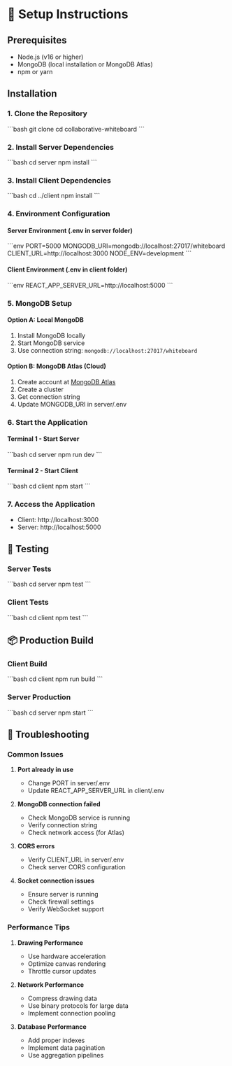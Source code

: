 # 🚀 Setup Instructions

## Prerequisites

- Node.js (v16 or higher)
- MongoDB (local installation or MongoDB Atlas)
- npm or yarn

## Installation

### 1. Clone the Repository

\`\`\`bash
git clone <repository-url>
cd collaborative-whiteboard
\`\`\`

### 2. Install Server Dependencies

\`\`\`bash
cd server
npm install
\`\`\`

### 3. Install Client Dependencies

\`\`\`bash
cd ../client
npm install
\`\`\`

### 4. Environment Configuration

#### Server Environment (.env in server folder)

\`\`\`env
PORT=5000
MONGODB_URI=mongodb://localhost:27017/whiteboard
CLIENT_URL=http://localhost:3000
NODE_ENV=development
\`\`\`

#### Client Environment (.env in client folder)

\`\`\`env
REACT_APP_SERVER_URL=http://localhost:5000
\`\`\`

### 5. MongoDB Setup

#### Option A: Local MongoDB

1. Install MongoDB locally
2. Start MongoDB service
3. Use connection string: `mongodb://localhost:27017/whiteboard`

#### Option B: MongoDB Atlas (Cloud)

1. Create account at [MongoDB Atlas](https://www.mongodb.com/atlas)
2. Create a cluster
3. Get connection string
4. Update MONGODB_URI in server/.env

### 6. Start the Application

#### Terminal 1 - Start Server

\`\`\`bash
cd server
npm run dev
\`\`\`

#### Terminal 2 - Start Client

\`\`\`bash
cd client
npm start
\`\`\`

### 7. Access the Application

- Client: http://localhost:3000
- Server: http://localhost:5000

## 🧪 Testing

### Server Tests

\`\`\`bash
cd server
npm test
\`\`\`

### Client Tests

\`\`\`bash
cd client
npm test
\`\`\`

## 📦 Production Build

### Client Build

\`\`\`bash
cd client
npm run build
\`\`\`

### Server Production

\`\`\`bash
cd server
npm start
\`\`\`

## 🔧 Troubleshooting

### Common Issues

1. **Port already in use**
   - Change PORT in server/.env
   - Update REACT_APP_SERVER_URL in client/.env

2. **MongoDB connection failed**
   - Check MongoDB service is running
   - Verify connection string
   - Check network access (for Atlas)

3. **CORS errors**
   - Verify CLIENT_URL in server/.env
   - Check server CORS configuration

4. **Socket connection issues**
   - Ensure server is running
   - Check firewall settings
   - Verify WebSocket support

### Performance Tips

1. **Drawing Performance**
   - Use hardware acceleration
   - Optimize canvas rendering
   - Throttle cursor updates

2. **Network Performance**
   - Compress drawing data
   - Use binary protocols for large data
   - Implement connection pooling

3. **Database Performance**
   - Add proper indexes
   - Implement data pagination
   - Use aggregation pipelines
